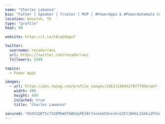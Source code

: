 ```yaml
---
name: "Charles Lamanna"
bio: "Father | Speaker | Trainer | MVP | #PowerApps & #PowerAutomate Community Super User | YouTuber Right-pointing triangle http://youtube.com/c/rezadorrani | Learn - Share - Clockwise rightwards and leftwards open circle arrows"
location: Houston, TX
type: "profile"
heat: 96

website: https://t.co/tAcqSdqguf

twitter:
  username: rezadorrani
  url: https://twitter.com/rezadorrani
  followers: 2948

topics:
  - Power Apps

images:
  - url: https://pbs.twimg.com/profile_images/1063114045270777856/qeT-jpWr_400x400.jpg
    width: 400
    height: 400
    isCached: true
    title: "Charles Lamanna"

secured: "KhXX1QET5cT3UEMbWXT6Wb2pRE3At7exSsmCOnvx5cGZItJW4kLIGdkaZFU1n5Y/720Ldok1EohlW9ZXZpUde5JuF/0G1wI2DUgnASeolVQrrJ6/wEWNJD6iB8+FSyFsipzyKKQFTTvahpKU7ksU0gtfDLHJBJs08nCJkrJm4d5/gBL4pwXwu/kYSiRMPtfsYu1eMOH3bDz5G20q44xsl8hVIPXwBJhwgdFY4CxBqa+OvIG83xujMwoDGamdmg/F9PhvTJ3eezwJ+vgH61p3clF9zfdIEO7GcU7LyE6Nsb/udG5FAen8cN9MsUQsIyJnF3Tz0MSntw8iqThPHSV5THGJdiBiFjwDKTtsti6y9wO+f8KSCm0QqXBfO5kNMuz9UOOBfd36cLGn5a2cz0N6pA1d3jEKg8Y3qtWV8xImlZk=;+lqqe+oGy6aqP4hmSxp2rQ=="
---
```


